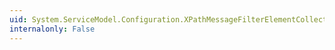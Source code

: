 ```yaml
---
uid: System.ServiceModel.Configuration.XPathMessageFilterElementCollection
internalonly: False
---
```

